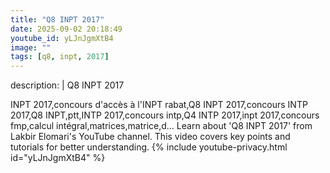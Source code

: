 ```yaml
---
title: "Q8 INPT 2017"
date: 2025-09-02 20:18:49 
youtube_id: yLJnJgmXtB4
image: ""
tags: [q8, inpt, 2017]
---
```

description: |
  Q8 INPT 2017
  
  INPT 2017,concours d'accès à l'INPT rabat,Q8 INPT 2017,concours INTP 2017,Q8 INPT,ptt,INTP 2017,concours intp,Q4 INTP 2017,inpt 2017,concours fmp,calcul intégral,matrices,matrice,d...
  Learn about 'Q8 INPT 2017' from Lakbir Elomari's YouTube channel. This video covers key points and tutorials for better understanding.
{% include youtube-privacy.html id="yLJnJgmXtB4" %}
